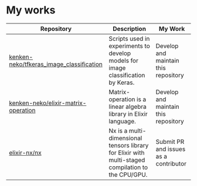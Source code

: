 # My works
| Repository | Description | My Work |
| ------------- | ------------- | ------------- |
| [kenken-neko/tfkeras_image_classification](https://github.com/kenken-neko/tfkeras_image_classification)  | Scripts used in experiments to develop models for image classification by Keras.  | Develop and maintain this repository |
| [kenken-neko/elixir-matrix-operation](https://github.com/kenken-neko/elixir-matrix-operation)  | Matrix-operation is a linear algebra library in Elixir language.  | Develop and maintain this repository |
| [elixir-nx/nx](https://github.com/elixir-nx/nx)  | Nx is a multi-dimensional tensors library for Elixir with multi-staged compilation to the CPU/GPU.  | Submit PR and issues as a contributor |
